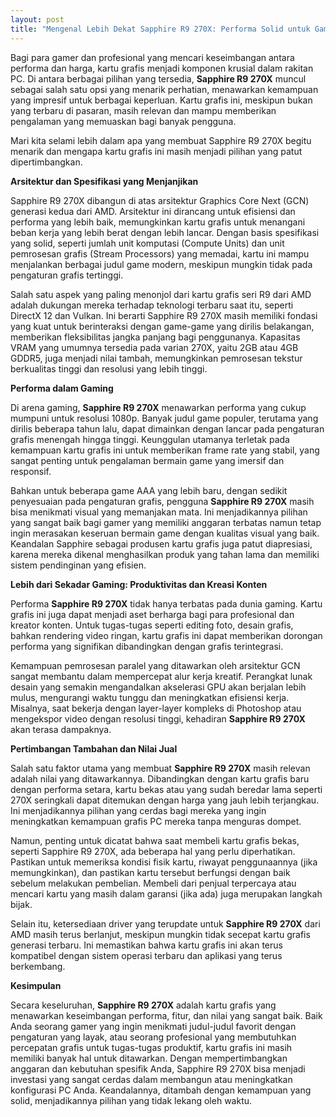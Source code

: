 ```yaml
---
layout: post
title: "Mengenal Lebih Dekat Sapphire R9 270X: Performa Solid untuk Gaming dan Produktivitas"
---
```


Bagi para gamer dan profesional yang mencari keseimbangan antara performa dan harga, kartu grafis menjadi komponen krusial dalam rakitan PC. Di antara berbagai pilihan yang tersedia, **Sapphire R9 270X** muncul sebagai salah satu opsi yang menarik perhatian, menawarkan kemampuan yang impresif untuk berbagai keperluan. Kartu grafis ini, meskipun bukan yang terbaru di pasaran, masih relevan dan mampu memberikan pengalaman yang memuaskan bagi banyak pengguna.

Mari kita selami lebih dalam apa yang membuat Sapphire R9 270X begitu menarik dan mengapa kartu grafis ini masih menjadi pilihan yang patut dipertimbangkan.

**Arsitektur dan Spesifikasi yang Menjanjikan**

Sapphire R9 270X dibangun di atas arsitektur Graphics Core Next (GCN) generasi kedua dari AMD. Arsitektur ini dirancang untuk efisiensi dan performa yang lebih baik, memungkinkan kartu grafis untuk menangani beban kerja yang lebih berat dengan lebih lancar. Dengan basis spesifikasi yang solid, seperti jumlah unit komputasi (Compute Units) dan unit pemrosesan grafis (Stream Processors) yang memadai, kartu ini mampu menjalankan berbagai judul game modern, meskipun mungkin tidak pada pengaturan grafis tertinggi.

Salah satu aspek yang paling menonjol dari kartu grafis seri R9 dari AMD adalah dukungan mereka terhadap teknologi terbaru saat itu, seperti DirectX 12 dan Vulkan. Ini berarti Sapphire R9 270X masih memiliki fondasi yang kuat untuk berinteraksi dengan game-game yang dirilis belakangan, memberikan fleksibilitas jangka panjang bagi penggunanya. Kapasitas VRAM yang umumnya tersedia pada varian 270X, yaitu 2GB atau 4GB GDDR5, juga menjadi nilai tambah, memungkinkan pemrosesan tekstur berkualitas tinggi dan resolusi yang lebih tinggi.

**Performa dalam Gaming**

Di arena gaming, **Sapphire R9 270X** menawarkan performa yang cukup mumpuni untuk resolusi 1080p. Banyak judul game populer, terutama yang dirilis beberapa tahun lalu, dapat dimainkan dengan lancar pada pengaturan grafis menengah hingga tinggi. Keunggulan utamanya terletak pada kemampuan kartu grafis ini untuk memberikan frame rate yang stabil, yang sangat penting untuk pengalaman bermain game yang imersif dan responsif.

Bahkan untuk beberapa game AAA yang lebih baru, dengan sedikit penyesuaian pada pengaturan grafis, pengguna **Sapphire R9 270X** masih bisa menikmati visual yang memanjakan mata. Ini menjadikannya pilihan yang sangat baik bagi gamer yang memiliki anggaran terbatas namun tetap ingin merasakan keseruan bermain game dengan kualitas visual yang baik. Keandalan Sapphire sebagai produsen kartu grafis juga patut diapresiasi, karena mereka dikenal menghasilkan produk yang tahan lama dan memiliki sistem pendinginan yang efisien.

**Lebih dari Sekadar Gaming: Produktivitas dan Kreasi Konten**

Performa **Sapphire R9 270X** tidak hanya terbatas pada dunia gaming. Kartu grafis ini juga dapat menjadi aset berharga bagi para profesional dan kreator konten. Untuk tugas-tugas seperti editing foto, desain grafis, bahkan rendering video ringan, kartu grafis ini dapat memberikan dorongan performa yang signifikan dibandingkan dengan grafis terintegrasi.

Kemampuan pemrosesan paralel yang ditawarkan oleh arsitektur GCN sangat membantu dalam mempercepat alur kerja kreatif. Perangkat lunak desain yang semakin mengandalkan akselerasi GPU akan berjalan lebih mulus, mengurangi waktu tunggu dan meningkatkan efisiensi kerja. Misalnya, saat bekerja dengan layer-layer kompleks di Photoshop atau mengekspor video dengan resolusi tinggi, kehadiran **Sapphire R9 270X** akan terasa dampaknya.

**Pertimbangan Tambahan dan Nilai Jual**

Salah satu faktor utama yang membuat **Sapphire R9 270X** masih relevan adalah nilai yang ditawarkannya. Dibandingkan dengan kartu grafis baru dengan performa setara, kartu bekas atau yang sudah beredar lama seperti 270X seringkali dapat ditemukan dengan harga yang jauh lebih terjangkau. Ini menjadikannya pilihan yang cerdas bagi mereka yang ingin meningkatkan kemampuan grafis PC mereka tanpa menguras dompet.

Namun, penting untuk dicatat bahwa saat membeli kartu grafis bekas, seperti Sapphire R9 270X, ada beberapa hal yang perlu diperhatikan. Pastikan untuk memeriksa kondisi fisik kartu, riwayat penggunaannya (jika memungkinkan), dan pastikan kartu tersebut berfungsi dengan baik sebelum melakukan pembelian. Membeli dari penjual terpercaya atau mencari kartu yang masih dalam garansi (jika ada) juga merupakan langkah bijak.

Selain itu, ketersediaan driver yang terupdate untuk **Sapphire R9 270X** dari AMD masih terus berlanjut, meskipun mungkin tidak secepat kartu grafis generasi terbaru. Ini memastikan bahwa kartu grafis ini akan terus kompatibel dengan sistem operasi terbaru dan aplikasi yang terus berkembang.

**Kesimpulan**

Secara keseluruhan, **Sapphire R9 270X** adalah kartu grafis yang menawarkan keseimbangan performa, fitur, dan nilai yang sangat baik. Baik Anda seorang gamer yang ingin menikmati judul-judul favorit dengan pengaturan yang layak, atau seorang profesional yang membutuhkan percepatan grafis untuk tugas-tugas produktif, kartu grafis ini masih memiliki banyak hal untuk ditawarkan. Dengan mempertimbangkan anggaran dan kebutuhan spesifik Anda, Sapphire R9 270X bisa menjadi investasi yang sangat cerdas dalam membangun atau meningkatkan konfigurasi PC Anda. Keandalannya, ditambah dengan kemampuan yang solid, menjadikannya pilihan yang tidak lekang oleh waktu.
